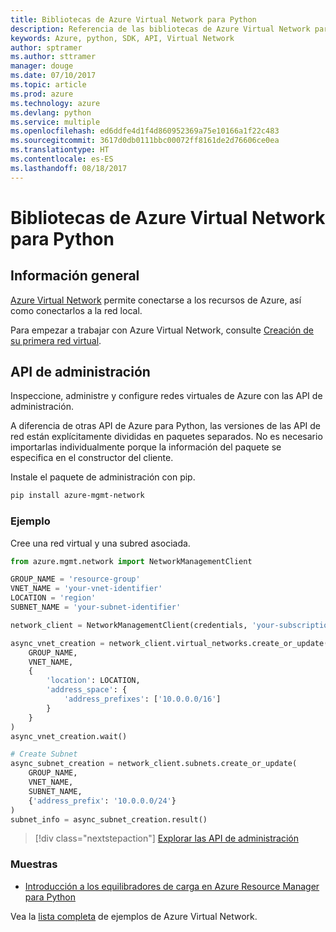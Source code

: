 ```yaml
---
title: Bibliotecas de Azure Virtual Network para Python
description: Referencia de las bibliotecas de Azure Virtual Network para Python
keywords: Azure, python, SDK, API, Virtual Network
author: sptramer
ms.author: sttramer
manager: douge
ms.date: 07/10/2017
ms.topic: article
ms.prod: azure
ms.technology: azure
ms.devlang: python
ms.service: multiple
ms.openlocfilehash: ed6ddfe4d1f4d860952369a75e10166a1f22c483
ms.sourcegitcommit: 3617d0db0111bbc00072ff8161de2d76606ce0ea
ms.translationtype: HT
ms.contentlocale: es-ES
ms.lasthandoff: 08/18/2017
---
```

# <a name="azure-network-libraries-for-python"></a>Bibliotecas de Azure Virtual Network para Python

## <a name="overview"></a>Información general

[Azure Virtual Network](/azure/virtual-network/virtual-networks-overview) permite conectarse a los recursos de Azure, así como conectarlos a la red local.

Para empezar a trabajar con Azure Virtual Network, consulte [Creación de su primera red virtual](/azure/virtual-network/virtual-network-get-started-vnet-subnet).

## <a name="management-apis"></a>API de administración

Inspeccione, administre y configure redes virtuales de Azure con las API de administración.

A diferencia de otras API de Azure para Python, las versiones de las API de red están explícitamente divididas en paquetes separados. No es necesario importarlas individualmente porque la información del paquete se especifica en el constructor del cliente.

Instale el paquete de administración con pip.

```bash
pip install azure-mgmt-network
```

### <a name="example"></a>Ejemplo

Cree una red virtual y una subred asociada.

```python
from azure.mgmt.network import NetworkManagementClient

GROUP_NAME = 'resource-group'
VNET_NAME = 'your-vnet-identifier'
LOCATION = 'region'
SUBNET_NAME = 'your-subnet-identifier'

network_client = NetworkManagementClient(credentials, 'your-subscription-id')

async_vnet_creation = network_client.virtual_networks.create_or_update(
    GROUP_NAME,
    VNET_NAME,
    {
        'location': LOCATION,
        'address_space': {
            'address_prefixes': ['10.0.0.0/16']
        }
    }
)
async_vnet_creation.wait()

# Create Subnet
async_subnet_creation = network_client.subnets.create_or_update(
    GROUP_NAME,
    VNET_NAME,
    SUBNET_NAME,
    {'address_prefix': '10.0.0.0/24'}
)
subnet_info = async_subnet_creation.result()
```

> [!div class="nextstepaction"]
> [Explorar las API de administración](/python/api/overview/azure/network/managementlibrary)

### <a name="samples"></a>Muestras

* [Introducción a los equilibradores de carga en Azure Resource Manager para Python][1]

Vea la [lista completa](https://azure.microsoft.com/en-us/resources/samples/?platform=python&term=virtual%20network) de ejemplos de Azure Virtual Network.

[1]: [https://azure.microsoft.com/en-us/resources/samples/network-python-manage-loadbalancer/]
